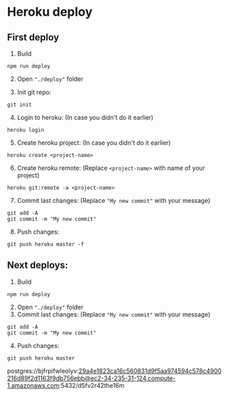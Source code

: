 # Heroku deploy

## First deploy
1. Build
```
npm run deploy
```

2. Open `"./deploy"` folder

3. Init git repo:
```
git init
```

4. Login to heroku: (In case you didn't do it earlier)
```
heroku login
```

5. Create heroku project: (In case you didn't do it earlier)
```
heroku create <project-name>
```

6. Create heroku remote: (Replace `<project-name>` with name of your project)
```
heroku git:remote -a <project-name>
```

7. Commit last changes: (Replace `"My new commit"` with your message)
```
git add -A
git commit -m "My new commit"
```

8. Push changes:
```
git push heroku master -f
```

## Next deploys:
1. Build
```
npm run deploy
```
2. Open `"./deploy"` folder
3. Commit last changes: (Replace `"My new commit"` with your message)
```
git add -A
git commit -m "My new commit"
```
4. Push changes:
```
git push heroku master
```
postgres://bjfrpifwleolyv:29a4e1823ca16c560831d9f5aa974594c578c4900216d89f2d1163f9db756ebb@ec2-34-235-31-124.compute-1.amazonaws.com:5432/d5fv2r42the16m